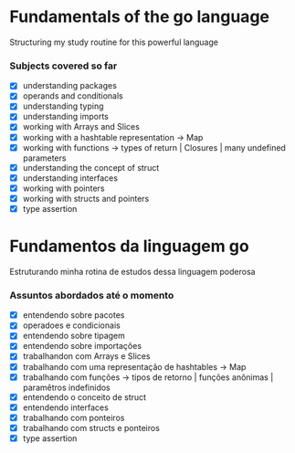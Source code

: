 # Fundamentals of the go language

Structuring my study routine for this powerful language

### Subjects covered so far

- [x] understanding packages
- [x] operands and conditionals
- [x] understanding typing
- [x] understanding imports
- [x] working with Arrays and Slices
- [x] working with a hashtable representation -> Map
- [x] working with functions -> types of return | Closures | many undefined parameters
- [x] understanding the concept of struct
- [x] understanding interfaces
- [x] working with pointers
- [x] working with structs and pointers
- [x] type assertion

# Fundamentos da linguagem go

Estruturando minha rotina de estudos dessa linguagem poderosa

### Assuntos abordados até o momento

- [x] entendendo sobre pacotes
- [x] operadoes e condicionais
- [x] entendendo sobre tipagem
- [x] entendendo sobre importações
- [x] trabalhandon com Arrays e Slices
- [x] trabalhando com uma representação de hashtables -> Map
- [x] trabalhando com funções -> tipos de retorno | funções anônimas | paramêtros indefinidos
- [x] entendendo o conceito de struct
- [x] entendendo interfaces
- [x] trabalhando com ponteiros
- [x] trabalhando com structs e ponteiros
- [x] type assertion
